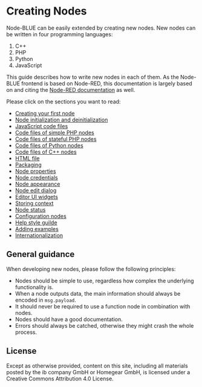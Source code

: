 # Creating Nodes

Node-BLUE can be easily extended by creating new nodes. New nodes can be written in four programming languages:

1. C++
2. PHP
3. Python
4. JavaScript

This guide describes how to write new nodes in each of them. As the Node-BLUE frontend is based on Node-RED, this documentation is largely based on and citing the [Node-RED documentation](https://nodered.org/docs/creating-nodes/) as well.

Please click on the sections you want to read:

* [Creating your first node](first_node.md)
* [Node initialization and deinitialization](node_initialization_and_deinitialization.md)
* [JavaScript code files](javascript_code_files.md)
* [Code files of simple PHP nodes](php_simple_code_files.md)
* [Code files of stateful PHP nodes](php_stateful_code_files.md)
* [Code files of Python nodes](python_code_files.md)
* [Code files of C++ nodes](cpp_code_files.md)
* [HTML file](html_file.md)
* [Packaging](packaging.md)
* [Node properties](node_properties.md)
* [Node credentials](node_credentials.md)
* [Node appearance](node_appearance.md)
* [Node edit dialog](node_edit_dialog.md)
* [Editor UI widgets](editor_ui_widgets.md)
* [Storing context](node_context.md)
* [Node status](node_status.md)
* [Configuration nodes](configuration_nodes.md)
* [Help style guilde](node_help_style_guide.md)
* [Adding examples](examples.md)
* [Internationalization](internationalization.md)

## General guidance

When developing new nodes, please follow the following principles:

* Nodes should be simple to use, regardless how complex the underlying functionality is.
* When a node outputs data, the main information should always be encoded in `msg.payload`.
* It should never be required to use a function node in combination with nodes.
* Nodes should have a good documentation.
* Errors should always be catched, otherwise they might crash the whole process.

## License

Except as otherwise provided, content on this site, including all materials posted by the ib company GmbH or Homegear GmbH, is licensed under a Creative Commons Attribution 4.0 License.
